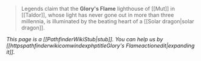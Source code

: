 > Legends claim that the **Glory's Flame** lighthouse of [[Mut]] in [[Taldor]], whose light has never gone out in more than three millennia, is illuminated by the beating heart of a [[Solar dragon|solar dragon]].



*This page is a [[PathfinderWikiStub|stub]]. You can help us by [[httpspathfinderwikicomwindexphptitleGlory's Flameactionedit|expanding it]].*







